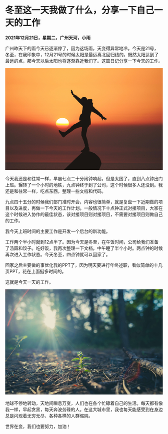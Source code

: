 # 冬至这一天我做了什么，分享一下自己一天的工作

**2021年12月21日，星期二，广州天河，小雨**


广州昨天下的雨今天已逐渐停了，因为这场雨，天变得异常地冷。今天是21号，冬至，在我印象中，12月21号的时候太阳是最远离北回归线的。既然太阳达到了最远的点，那今天以后太阳也将逐渐靠近我们了。这篇日记分享一下今天的工作。


![211221-01.jpg](../img/211221-01.jpg)

今天我还是和往常一样，早晨七点二十分闹钟响起，但是太困了，直到八点钟出门上班。辗转了一个小时的地铁，九点钟终于到了公司，这个时候很多人还没到。我还是和往常一样，吃点东西，整理一些文档和代码。

九点四十五分的时候我们部门准时开会，内容也很简单，就是复盘一下近期做的项目以及进度，再做一下今天的工作计划。一般情况下十点钟正式对接项目，大家在这个时候进入协作的最佳状态，该对接项目则对接项目，不需要对接项目则做自己的工作。


我今天上班时间的主要工作是开发一个后台的新功能。


工作两个半小时就到12点半了。因为今天是冬至，在午饭时间，公司给我们准备了汤圆和饺子。吃好饭，我再次整理一下文档，中午睡了半个小时。两点钟的时候再次进入工作状态。今天冬至，四点钟就可以回家了。


回家之后主要做的事优化我的PPT了，因为明天要进行年终述职，看似简单的十几页PPT，花在上面挺多时间的。


这就是今天一天的工作。

![211221-02.jpg](../img/211221-02.jpg)


地球不停地转动，天地间瞬息万变，人们也在各个忙碌着自己的生活。每天都有像我一样，早起贪黑，每天奔波劳碌的人。在这大城市里，我也每天能感受到在身边总是闪现着无穷无尽、各种各样的人群缩阴。


世界在变，我们也要努力，加油！